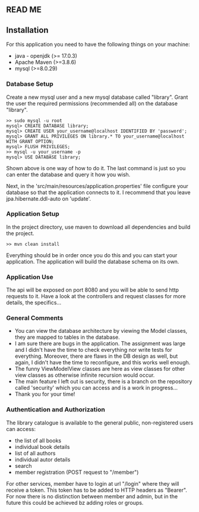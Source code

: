 ## READ ME

## Installation

For this application you need to have the following things on your machine:

- java - openjdk (>= 17.0.3)
- Apache Maven (>=3.8.6)
- mysql (>=8.0.29)

### Database Setup

Create a new mysql user and a new mysql database called "library". Grant the user the required permissions (recommended
all) on the database "library".

```
>> sudo mysql -u root
mysql> CREATE DATABASE library;
mysql> CREATE USER your_username@localhost IDENTIFIED BY 'password';
mysql> GRANT ALL PRIVILEGES ON library.* TO your_username@localhost WITH GRANT OPTION;
mysql> FLUSH PRIVILEGES;
>> mysql -u your_username -p
mysql> USE DATABASE library;
```

Shown above is one way of how to do it. The last command is just so you can enter the database and query it how you
wish.

Next, in the 'src/main/resources/application.properties' file configure your database so that the application connects
to it. I recommend that you leave jpa.hibernate.ddl-auto on 'update'.

### Application Setup

In the project directory, use maven to download all dependencies and build the project.

```
>> mvn clean install
```

Everything should be in order once you do this and you can start your application. The application will build the
database schema on its own.

### Application Use

The api will be exposed on port 8080 and you will be able to send http requests to it. Have a look at the controllers
and request classes for more details, the specifics...

### General Comments

- You can view the database architecture by viewing the Model classes, they are mapped to tables in the database.
- I am sure there are bugs in the application. The assignment was large and I didn't have the time to check everything
  nor write tests for everything. Moreover, there are flaws in the DB design as well, but again, I didn't have the time
  to reconfigure, and this works well enough.
- The funny ViewModelView classes are here as view classes for other view classes as otherwise infinite recursion would
  occur.
- The main feature I left out is security, there is a branch on the repository called 'security' which you can access
  and is a work in progress...
- Thank you for your time!

### Authentication and Authorization

The library catalogue is available to the general public, non-registered users can access:

- the list of all books
- individual book details
- list of all authors
- individual autor details
- search
- member registration (POST request to "/member")

For other services, member have to login at url "/login" where they will receive a token. This token has to be added to
HTTP headers as "Bearer". For now there is no distinction between member and admin, but in the future this could be
achieved bz adding roles or groups.